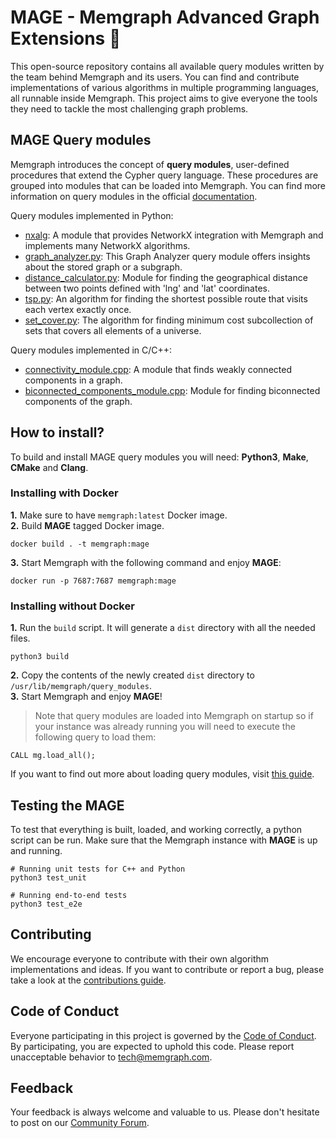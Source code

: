 # MAGE - Memgraph Advanced Graph Extensions :crystal_ball:

This open-source repository contains all available query modules written by the team behind Memgraph and its users. You can find and contribute implementations of various algorithms in multiple programming languages, all runnable inside Memgraph. This project aims to give everyone the tools they need to tackle the most challenging graph problems. 

## MAGE Query modules

Memgraph introduces the concept of **query modules**, user-defined procedures that extend the Cypher query language. These procedures are grouped into modules that can be loaded into Memgraph. You can find more information on query modules in the official [documentation](https://docs.memgraph.com/memgraph/database-functionalities/query-modules/built-in-query-modules).

Query modules implemented in Python:
* [nxalg](python/nxalg.py): A module that provides NetworkX integration with Memgraph and implements many NetworkX algorithms.  
* [graph_analyzer.py](python/graph_analyzer.py): This Graph Analyzer query module offers insights about the stored graph or a subgraph.
* [distance_calculator.py](python/distance_calculator.py): Module for finding the geographical distance between two points defined with 'lng' and 'lat' coordinates.
* [tsp.py](python/tsp.py): An algorithm for finding the shortest possible route that visits each vertex exactly once.
* [set_cover.py](python/set_cover.py): The algorithm for finding minimum cost subcollection of sets that covers all elements of a universe.

Query modules implemented in C/C++:
* [connectivity_module.cpp](cpp/connectivity_module/connectivity_module.cpp): A module that finds weakly connected components in a graph.
* [biconnected_components_module.cpp](cpp/biconnected_components_module/biconnected_components_module.cpp): Module for finding biconnected components of the graph.

## How to install?

To build and install MAGE query modules you will need: **Python3**, **Make**, **CMake** and **Clang**.

### Installing with Docker

**1.** Make sure to have `memgraph:latest` Docker image.  
**2.** Build **MAGE** tagged Docker image.  
```
docker build . -t memgraph:mage
```

**3.** Start Memgraph with the following command and enjoy **MAGE**:
```
docker run -p 7687:7687 memgraph:mage
```

### Installing without Docker
**1.** Run the `build` script. It will generate a `dist` directory with all the needed files.  
```
python3 build
```

**2.** Copy the contents of the newly created `dist` directory to `/usr/lib/memgraph/query_modules`.  
**3.** Start Memgraph and enjoy **MAGE**!  

> Note that query modules are loaded into Memgraph on startup so if your instance was already running you will need to execute the following query to load them:
```
CALL mg.load_all();
```
If you want to find out more about loading query modules, visit [this guide](https://docs.memgraph.com/memgraph/database-functionalities/query-modules/load-call-query-modules).


## Testing the MAGE
To test that everything is built, loaded, and working correctly, a python script can be run. Make sure that the Memgraph instance with **MAGE** is up and running. 
```
# Running unit tests for C++ and Python
python3 test_unit

# Running end-to-end tests
python3 test_e2e
```
## Contributing

We encourage everyone to contribute with their own algorithm implementations and ideas. If you want to contribute or report a bug, please take a look at the [contributions guide](CONTRIBUTING.md).

## Code of Conduct

Everyone participating in this project is governed by the [Code of Conduct](CODE_OF_CONDUCT.md). By participating, you are expected to uphold this code. Please report unacceptable behavior to <tech@memgraph.com>.

## Feedback
Your feedback is always welcome and valuable to us. Please don't hesitate to post on our [Community Forum](https://discourse.memgraph.com/).
